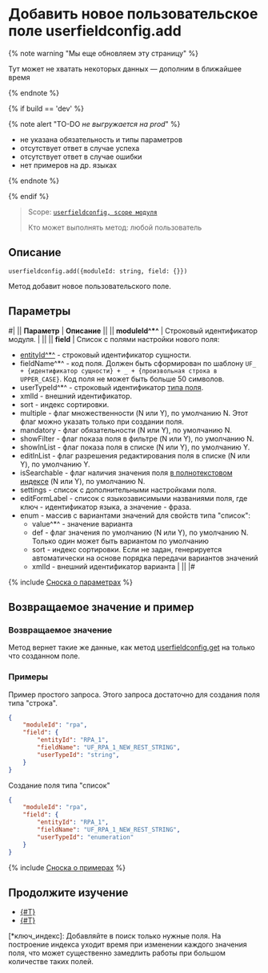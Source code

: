 # Добавить новое пользовательское поле userfieldconfig.add

{% note warning "Мы еще обновляем эту страницу" %}

Тут может не хватать некоторых данных — дополним в ближайшее время

{% endnote %}

{% if build == 'dev' %}

{% note alert "TO-DO _не выгружается на prod_" %}

- не указана обязательность и типы параметров
- отсутствует ответ в случае успеха
- отсутствует ответ в случае ошибки
- нет примеров на др. языках
  
{% endnote %}

{% endif %}

> Scope: [`userfieldconfig, scope модуля`](../../../../scopes/permissions.md)
>
> Кто может выполнять метод: любой пользователь

## Описание

```http
userfieldconfig.add({moduleId: string, field: {}})
```

Метод добавит новое пользовательского поле.

## Параметры

#|
|| **Параметр** | **Описание** ||
|| **moduleId^*^** | Строковый идентификатор модуля. | ||
|| **field** | Список с полями настройки нового поля:

- [entityId^*^](../entity-id.md) - строковый идентификатор сущности. 
- fieldName^*^ - код поля. Должен быть сформирован по шаблону `UF_ + {идентификатор сущности} + _ + {произвольная строка в UPPER_CASE}`. Код поля не может быть больше 50 символов. 
- userTypeId^*^ - строковый идентификатор [типа поля](../userfieldconfig/userfieldconfig-get-types.md). 
- xmlId - внешний идентификатор.
- sort - индекс сортировки.
- multiple - флаг множественности (N или Y), по умолчанию N. Этот флаг можно указать только при создании поля.
- mandatory - флаг обязательности (N или Y), по умолчанию N.
- showFilter - флаг показа поля в фильтре (N или Y), по умолчанию N.
- showInList - флаг показа поля в списке (N или Y), по умолчанию Y.
- editInList - флаг разрешения редактирования поля в списке (N или Y), по умолчанию Y.
- isSearchable - флаг наличия значения поля [в полнотекстовом индексе](*ключ_индекс) (N или Y), по умолчанию N.
- settings - список с дополнительными настройками поля.
- editFormLabel - список с языкозависимыми названиями поля, где ключ - идентификатор языка, а значение - фраза.
- enum - массив с вариантами значений для свойств типа "список":
    - value^*^ - значение варианта
    - def - флаг значения по умолчанию (N или Y), по умолчанию N. Только один может быть вариантом по умолчанию
    - sort - индекс сортировки. Если не задан, генерируется автоматически на основе порядка передачи вариантов значений
    - xmlId - внешний идентификатор варианта | ||
|#

{% include [Сноска о параметрах](../../../../../_includes/required.md) %}

## Возвращаемое значение и пример

### Возвращаемое значение

Метод вернет такие же данные, как метод [userfieldconfig.get](userfieldconfig-get.md) на только что созданном поле.

### Примеры

Пример простого запроса. Этого запроса достаточно для создания поля типа "строка".

```json
{
    "moduleId": "rpa",
    "field": {
        "entityId": "RPA_1",
        "fieldName": "UF_RPA_1_NEW_REST_STRING",
        "userTypeId": "string",
    }
}
```

Создание поля типа "список"

```json
{
    "moduleId": "rpa",
    "field": {
        "entityId": "RPA_1",
        "fieldName": "UF_RPA_1_NEW_REST_STRING",
        "userTypeId": "enumeration"
    }
}
```

{% include [Сноска о примерах](../../../../../_includes/examples.md) %}


## Продолжите изучение

- [{#T}](../../../../../tutorials/crm/how-to-add-crm-objects/how-to-add-user-field-to-spa.md)
- [{#T}](../../../../../tutorials/crm/how-to-add-crm-objects/how-to-add-precision-to-user-field.md)

[*ключ_индекс]: Добавляйте в поиск только нужные поля. На построение индекса уходит время при изменении каждого значения поля, что может существенно замедлить работы при большом количестве таких полей.